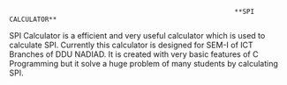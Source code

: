                                                              **SPI CALCULATOR**

SPI Calculator is a efficient and very useful calculator which is used to calculate SPI. Currently this calculator is designed for SEM-I of ICT Branches of DDU NADIAD.
It is created with very basic features of C Programming but it solve a huge problem of many students by calculating SPI. 
